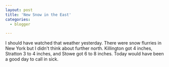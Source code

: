 ```yaml
---
layout: post
title: 'New Snow in the East'
categories:
  - blogger

---
```


I should have watched that weather yesterday.  There were snow flurries in New York but I didn't think about further north.  Killington got 4 inches, Stratton 3 to 4 inches, and Stowe got 6 to 8 inches.  Today would have been a good day to call in sick.
